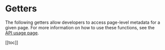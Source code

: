 # Getters

The following getters allow developers to access page-level metadata for a given page. For more information on how to use these functions, see the [API usage page](/api/usage).

[[toc]]

